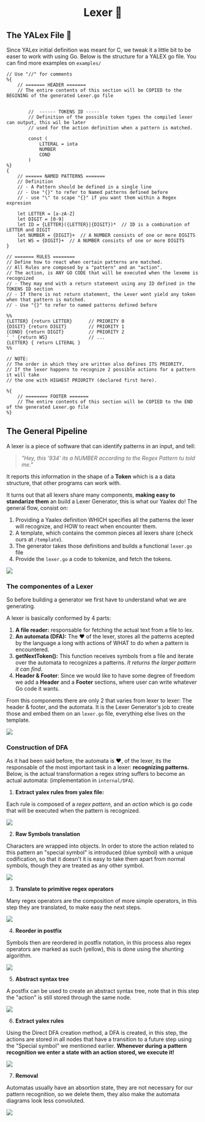 <h1 align="center">Lexer 🚀</h1>

## The YALex File 📄
Since YALex initial definition was meant for C, we tweak it a little bit to be easer to work with using Go. Below is the structure for a YALEX go file. You can find more examples on `examples/`

```
// Use "//" for comments
%{ 
    // ======= HEADER =======
    // The entire contents of this section will be COPIED to the BEGINING of the generated Lexer.go file
    
    
        //  ------ TOKENS ID -----
        // Definition of the possible token types the compiled lexer can output, this wil be later
        // used for the action definition when a pattern is matched.

        const (
            LITERAL = iota
            NUMBER
            COND 
        )
%}
{
    // ====== NAMED PATTERNS =======
    // Definition 
    // - A Pattern should be defined in a single line
    // - Use "{}" to refer to Named patterns defined before
    // - use "\" to scape "{}" if you want them within a Regex expresion

    let LETTER = [a-zA-Z]
    let DIGIT = [0-9]
    let ID = {LETTER}({LETTER}|{DIGIT})*  // ID is a combination of LETTER and DIGIT
    let NUMBER = {DIGIT}+  // A NUMBER consists of one or more DIGITS
    let WS = {DIGIT}+  // A NUMBER consists of one or more DIGITS
} 

// ======= RULES ========
// Define how to react when certain patterns are matched.
// All Rules are composed by a "pattern" and an "action".
// The action, is ANY GO CODE that will be executed when the lexeme is recognized
// - They may end with a return statement using any ID defined in the TOKENS ID section
// - If there is not return statement, the Lexer wont yield any token when that pattern is matched.
// - Use "{}" to refer to named patterns defined before

%%
{LETTER} {return LETTER}      // PRIORITY 0
{DIGIT} {return DIGIT}        // PRIORITY 1
{COND} {return DIGIT}         // PRIORITY 2
' ' {return WS}               // ...
{LETTER} { return LITERAL }
%%

// NOTE:
// The order in which they are written also defines ITS PRIORITY. 
// If the lexer happens to recognize 2 possible actions for a pattern it will take 
// the one with HIGHEST PRIORITY (declared first here).

%{
    // ======== FOOTER =======
    // The entire contents of this section will be COPIED to the END of the generated Lexer.go file
%}
```

## The General Pipeline
A lexer is a piece of software that can identify patterns in an input, and tell:

> *"Hey, this '934' its a NUMBER according to the Regex Pattern tu told me."*

It reports this information in the shape of a **Token** which is a a data structure, that other programs can work with.

It turns out that all lexers share many components, **making easy to standarize them** an build a Lexer Generator, this is what our Yaalex do! The general flow, consist on:

1. Providing a Yaalex definition WHICH specifies all the patterns the lexer will recognize, and HOW to react when encounter them.
2. A template, which contains the common pieces all lexers share (check ours at `/template`).
3. The generator takes those definitions and builds a functional `lexer.go` file
4. Provide the `lexer.go` a code to tokenize, and fetch the tokens.

![](../../pictures/pipeline.png)

### The componentes of a Lexer
So before building a generator we first have to understand what we are generating.

A lexer is basically conformed by 4 parts:
1. **A file reader:** responsable for fetching the actual text from a file to lex.
2. **An automata (DFA):** The ❤️ of the lexer, stores all the patterns acepted by the language a long with actions of WHAT to do when a pattern is encountered.
3. **getNextToken():** This function receives symbols from a file and iterate over the automata to recognizes a patterns. *It returns the larger pattern it can find*.
4. **Header & Footer**: Since we would like to have some degree of freedom we add a **Header** and a **Footer** sections, where user can write whatever Go code it wants. 

From this components there are only 2 that varies from lexer to lexer: The header & footer, and the automata. It is the Lexer Generator's job to create those and embed them on an `lexer.go` file, everything else lives on the template.

![](../../pictures/lexerComponents.png)

### Construction of DFA
As it had been said before, the automata is ❤️, of the lexer, its the responsable of the most important task in a lexer: **recognizing patterns.** Below, is the actual transformation a regex string suffers to become an actual automata: (implementation in `internal/DFA`).

1. **Extract yalex rules from yalex file:**

Each rule is composed of a *regex pattern*, and an *action* which is go code that will be executed when the pattern is recognized.

![](../../pictures/1.png)

2. **Raw Symbols translation**

Characters are wrapped into objects. In order to store the action related to this pattern an "special symbol" is introduced (blue symbol) with a unique codification, so that it doesn't it is easy to take them apart from normal symbols, though they are treated as any other symbol.

![](../../pictures/2.png)

3. **Translate to primitive regex operators**

Many regex operators are the composition of more simple operators, in this step they are translated, to make easy the next steps.

![](../../pictures/3.png)

4. **Reorder in postfix**

Symbols then are reordered in postfix notation, in this process also regex operators are marked as such (yellow), this is done using the shunting algorithm.

![](../../pictures/4.png)

5. **Abstract syntax tree**

A postfix can be used to create an abstract syntax tree, note that in this step the "action" is still stored through the same node.

![](../../pictures/5.png)

6. **Extract yalex rules**

Using the Direct DFA creation method, a DFA is created, in this step, the actions are stored in all nodes that have a transition to a future step using the "Special symbol" we mentioned earlier. **Whenever during a pattern recognition we enter a state with an action stored, we execute it!**

![](../../pictures/6.png)

7. **Removal**

Automatas usually have an absortion state, they are not necessary for our pattern recognition, so we delete them, they also make the automata diagrams look less convoluted.

![](../../pictures/7.png)

